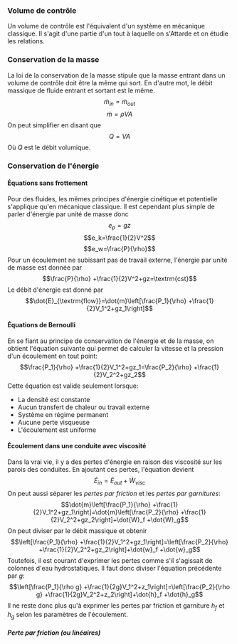 ### Volume de contrôle
Un volume de contrôle est l'équivalent d'un système en mécanique classique. Il s'agit d'une partie d'un tout à laquelle on s'Attarde et on étudie les relations.

### Conservation de la masse
La loi de la conservation de la masse stipule que la masse entrant dans un volume de contrôle doit être la même qui sort. En d'autre mot, le débit massique de fluide entrant et sortant est le même. 
$$\dot{m}_{in}=\dot{m}_{out}$$
$$\dot{m}=\rho VA$$
On peut simplifier en disant que $$Q=VA$$Où $Q$ est le débit volumique.

### Conservation de l'énergie

#### Équations sans frottement
Pour des fluides, les mêmes principes d'énergie cinétique et potentielle s'applique qu'en mécanique classique. Il est cependant plus simple de parler d'énergie par unité de masse donc $$e_p=gz$$
$$e_k=\frac{1}{2}V^2$$
$$e_w=\frac{P}{\rho}$$
Pour un écoulement ne subissant pas de travail externe, l'énergie par unité de masse est donnée par $$\frac{P}{\rho} +\frac{1}{2}V^2+gz=\textrm{cst}$$
Le débit d'énergie est donné par $$\dot{E}_{\textrm{flow}}=\dot{m}\left[\frac{P_1}{\rho} +\frac{1}{2}V_1^2+gz_1\right]$$
#### Équations de Bernoulli
En se fiant au principe de conservation de l'énergie et de la masse, on obtient l'équation suivante qui permet de calculer la vitesse et la pression d'un écoulement en tout point: $$\frac{P_1}{\rho} +\frac{1}{2}V_1^2+gz_1=\frac{P_2}{\rho} +\frac{1}{2}V_2^2+gz_2$$
Cette équation est valide seulement lorsque:
- La densité est constante
- Aucun transfert de chaleur ou travail externe
- Système en régime permanent
- Aucune perte visqueuse
- L'écoulement est uniforme

#### Écoulement dans une conduite avec viscosité
Dans la vrai vie, il y a des pertes d'énergie en raison des viscosité sur les parois des conduites. En ajoutant ces pertes, l'équation devient $$\dot{E}_{in}=\dot{E}_{out}+\dot{W}_{visc}$$
On peut aussi séparer les *pertes par friction* et les *pertes par garnitures*: $$\dot{m}\left[\frac{P_1}{\rho} +\frac{1}{2}V_1^2+gz_1\right]=\dot{m}\left[\frac{P_2}{\rho} +\frac{1}{2}V_2^2+gz_2\right]+\dot{W}_f +\dot{W}_g$$
On peut diviser par le débit massique et obtenir $$\left[\frac{P_1}{\rho} +\frac{1}{2}V_1^2+gz_1\right]=\left[\frac{P_2}{\rho} +\frac{1}{2}V_2^2+gz_2\right]+\dot{w}_f +\dot{w}_g$$
Toutefois, il est courant d'exprimer les pertes comme s'il s'agissait de colonnes d'eau hydrostatiques. Il faut donc diviser l'équation précédente par $g$: $$\left[\frac{P_1}{\rho g} +\frac{1}{2g}V_1^2+z_1\right]=\left[\frac{P_2}{\rho g} +\frac{1}{2g}V_2^2+z_2\right]+\dot{h}_f +\dot{h}_g$$
Il ne reste donc plus qu'à exprimer les pertes par friction et garniture $h_f$ et $h_g$ selon les paramètres de l'écoulement.

##### Perte par friction (ou linéaires)

